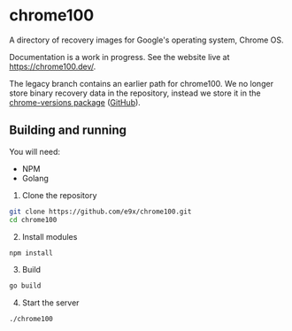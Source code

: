 # chrome100

A directory of recovery images for Google's operating system, Chrome OS.

Documentation is a work in progress. See the website live at https://chrome100.dev/.

The legacy branch contains an earlier path for chrome100. We no longer store binary recovery data in the repository, instead we store it in the [chrome-versions package](https://www.npmjs.com/package/chrome-versions) ([GitHub](https://github.com/e9x/chrome-versions)).

## Building and running

You will need:

- NPM
- Golang

1. Clone the repository

```sh
git clone https://github.com/e9x/chrome100.git
cd chrome100
```

2. Install modules

```sh
npm install
```

3. Build

```sh
go build
```

4. Start the server

```sh
./chrome100
```
